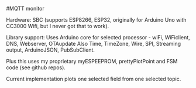 #MQTT monitor

Hardware: SBC (supports ESP8266, ESP32, originally for Arduino Uno with CC3000 Wifi, but I never got that to work).

Library support:
  Uses Arduino core for selected processor - wiFi, WiFiclient, DNS, Webserver, OTAupdate
  Also Time, TimeZone, Wire, SPI, Streaming output,
    ArduinoJSON, PubSubClient.
    
  Plus this uses my proprietary myESPEEPROM, prettyPlotPoint and FSM code (see github repos).

Current implementation plots one selected field from one selected topic.
